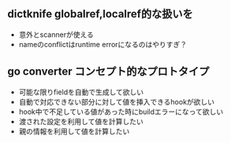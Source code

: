 ## dictknife globalref,localref的な扱いを

- 意外とscannerが使える
- nameのconflictはruntime errorになるのはやりすぎ？

## go converter コンセプト的なプロトタイプ

- 可能な限りfieldを自動で生成して欲しい
- 自動で対応できない部分に対して値を挿入できるhookが欲しい
- hook中で不足している値があった時にbuildエラーになって欲しい
- 渡された設定を利用して値を計算したい
- 親の情報を利用して値を計算したい
